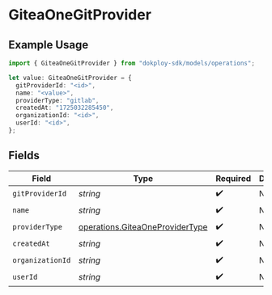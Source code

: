# GiteaOneGitProvider

## Example Usage

```typescript
import { GiteaOneGitProvider } from "dokploy-sdk/models/operations";

let value: GiteaOneGitProvider = {
  gitProviderId: "<id>",
  name: "<value>",
  providerType: "gitlab",
  createdAt: "1725032285450",
  organizationId: "<id>",
  userId: "<id>",
};
```

## Fields

| Field                                                                              | Type                                                                               | Required                                                                           | Description                                                                        |
| ---------------------------------------------------------------------------------- | ---------------------------------------------------------------------------------- | ---------------------------------------------------------------------------------- | ---------------------------------------------------------------------------------- |
| `gitProviderId`                                                                    | *string*                                                                           | :heavy_check_mark:                                                                 | N/A                                                                                |
| `name`                                                                             | *string*                                                                           | :heavy_check_mark:                                                                 | N/A                                                                                |
| `providerType`                                                                     | [operations.GiteaOneProviderType](../../models/operations/giteaoneprovidertype.md) | :heavy_check_mark:                                                                 | N/A                                                                                |
| `createdAt`                                                                        | *string*                                                                           | :heavy_check_mark:                                                                 | N/A                                                                                |
| `organizationId`                                                                   | *string*                                                                           | :heavy_check_mark:                                                                 | N/A                                                                                |
| `userId`                                                                           | *string*                                                                           | :heavy_check_mark:                                                                 | N/A                                                                                |